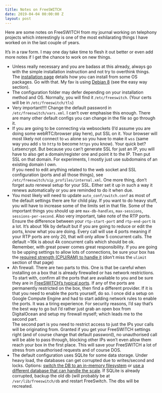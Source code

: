 ```yaml
---
title: Notes on FreeSWITCH
date: 2019-04-04 00:00:00 Z
layout: post
---
```


Here are some notes on FreeSWITCH from my journal working on telephony projects which interestingly is one of the most exhilarating things I have worked on in the last couple of years. 

It’s in a raw form. I may one day take time to flesh it out better or even add more notes if I get the chance to work on new things. 

- Unless really necessary and you are badass at this already, always go with the simple installation instruction and not try to overthink things. The [installation page](https://freeswitch.org/confluence/display/FREESWITCH/Installation) details how you can install from some OS packages. Go with that. My fav is using [Debian 8](https://freeswitch.org/confluence/display/FREESWITCH/Debian+8+Jessie) (see the easy way section).
- The configuration folder may defer depending on your installation method and OS. Normally, you will find it `/etc/freeswitch`. (Your certs will be in `/etc/freeswitch/tls`)
- Very important!!!! Change the default password in `/etc/freeswitch/vars.xml`. I can’t over emphasise this enough. There are many other default configs you can change in the file so go through it.
- If you are going to be connecting via websockets (I’d assume you are doing some webRTC/browser play here), put SSL on it. Your browser will most likely not connect to `ws` alone so you have to make it `wss` (same way you add `s` to `http` to become `https` you know). Your quick bet? Letsencrypt. But because you can’t generate SSL for just an IP, you will have to also get a domain/register one and point it to the IP. Then put SSL on that domain. For experiments, I mostly just use subdomains of an existing domain I own.   
If you need to edit anything related to the web socket and SSL configuration (ports and all those things), see `/etc/freeswitch/sip_profiles/internal.xml`. One more thing, don’t forget auto renewal setup for your SSL. Either set it up in such a way it renews automatically or you are reminded to do it when due.
- You most likely will need to update `auto_conf/switch.conf` as most of the default settings there are for child play. If you want to do heavy stuff, you will have to increase some of the limits set in that file. Some of the important things you should up are `max-db-handles`, `max-sessions`, `sessions-per-second`. Also very important, take note of the RTP ports. Ensure the difference between your `rtp-start-port` and `rtp-end-port` is a lot. It’s about 16k by default but if you are going to reduce or edit the ports, know what you are doing. Every call will use 4 ports meaning if your RTP ports are only 20, that will only allow 5 concurrent calls. The default ~16k is about 4k concurrent calls which should be ok.   
Remember, with great power comes great responsibility. If you are going to  be upping settings to allow lots of connections, be sure your box has the [required strength (CPU/RAM) to handle it](https://freeswitch.org/confluence/display/FREESWITCH/Performance+Testing+and+Configurations) (don’t miss the `ulimit` section of that page)
- Ah firewall. There are two parts to this. One is that be careful when installing on a box that is already firewalled or has network restrictions. To start with, confirm all the ports that are available to you and be sure they are in [FreeSWITCH’s typical ports](https://freeswitch.org/confluence/display/FREESWITCH/Firewall). If any of the ports are permanently restricted on the box, then find a different provider. If it is that you need to enable the ports yourself, do so. I once did a setup on Google Compute Engine and had to start adding network rules to enable the ports. It was a tiring experience. For security reasons, I’d say that’s the best way to go but I’d rather just grab an open box from DigitalOcean and setup my firewall myself; which leads me to the second part.   
The second part is you need to restrict access to just the IPs your calls will be originating from. Granted if you get your FreeSWITCH settings right (and of course change that default password), no unauthorised call will be able to pass through, blocking other IPs won’t even allow them reach your box in the first place. This will save your FreeSWITCH a lot of stress from unauthorised requests and of course DOS.
- The default configuration uses SQLite for some data storage. Under heavy load, the databases can get corrupted due to writes/second and locks. Options: [switch the DB to an in-memory filesystem](https://freeswitch.org/confluence/display/FREESWITCH/SSD+Tuning+for+Linux#SSDTuningforLinux-FreeSWITCH'score.dbI/Obottleneck) or [use a different database that can handle the scale](https://freeswitch.org/confluence/display/FREESWITCH/FreeSWITCH+Databases). If SQLite is already corrupted, backup the old db (will probably be at `/var/lib/freeswitch/db` and restart FreeSwitch. The dbs will be recreated. 
